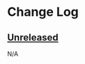 # Change Log

## [Unreleased][unreleased]
N/A

[unreleased]: https://github.com/RazerM/yourls-python/compare/01e4bf7b77738eaca1246e238266887e009e0dbb...HEAD
